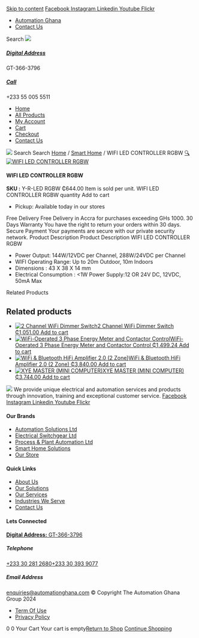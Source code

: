 [Skip to content](https://store.automationghana.com/product/shelly-rgbw-2/#content)
[ Facebook ](https://www.facebook.com/automationgh/) [ Instagram ](https://www.instagram.com/automationgh/) [ Linkedin ](https://www.linkedin.com/company/the-automation-ghana-limited/) [ Youtube ](https://www.youtube.com/channel/UCurrRDUSm5oIW39VXjn1u0w) [ Flickr ](https://www.flickr.com/photos/181794037@N07/)
  * [ Automation Ghana ](https://automationghana.com)
  * [ Contact Us ](https://store.automationghana.com/contact/)


Search
[ ![](https://store.automationghana.com/wp-content/uploads/2024/04/Website-TAGG-Logo-BLUE.png) ](https://store.automationghana.com/)
[ ](https://maps.app.goo.gl/m4xeaagWCNbLk4jM6)
#####  [ Digital Address ](https://maps.app.goo.gl/m4xeaagWCNbLk4jM6)
GT-366-3796 
[ ](tel:+233550055511)
#####  [ Call ](tel:+233550055511)
+233 55 005 5511 
  * [Home](https://store.automationghana.com/)
  * [All Products](https://store.automationghana.com/shop/)
  * [My Account](https://store.automationghana.com/my-account/)
  * [Cart](https://store.automationghana.com/cart/)
  * [Checkout](https://store.automationghana.com/checkout/)
  * [Contact Us](https://store.automationghana.com/contact/)


[![](https://store.automationghana.com/wp-content/uploads/2024/04/AutomationGhana_logo_white.png)](https://store.automationghana.com)
Search
Search
[Home](https://store.automationghana.com) / [Smart Home](https://store.automationghana.com/product-category/smart-home/) / WIFI LED CONTROLLER RGBW
[🔍](https://store.automationghana.com/product/shelly-rgbw-2/)
[![WIFI LED CONTROLLER RGBW](https://store.automationghana.com/wp-content/uploads/2021/03/SHELLY-RGBW-2-600x600.jpg)](https://store.automationghana.com/wp-content/uploads/2021/03/SHELLY-RGBW-2.jpg)
####  WIFI LED CONTROLLER RGBW 
**SKU :** Y-R-LED RGBW 
₵644.00
Item is sold per unit.
WIFI LED CONTROLLER RGBW quantity
Add to cart
  * Pickup: Available today in our stores


Free Delivery 
Free Delivery in Accra for purchases exceeding GHs 1000. 
30 Days Warranty 
You have the right to return your orders within 30 days. 
Secure Payment 
Your payments are secure with our private security network. 
Product Description
Product Description
WIFI LED CONTROLLER RGBW 
  * Power Output: 144W/12VDC per Channel, 288W/24VDC per Channel
  * WIFI Operating Range: Up to 20m Outdoor, 10m Indoors
  * Dimensions : 43 X 38 X 14 mm
  * Electrical Consumption : <1W Power Supply:12 OR 24V DC, 12VDC, 50mA Max


Related Products 
## Related products
  * [![2 Channel WiFi Dimmer Switch](https://store.automationghana.com/wp-content/uploads/2021/10/image.thumb_.png.53d2d5bf0ada5ff3649de0faf116a756-300x300.png)2 Channel WiFi Dimmer Switch ₵1,051.00 ](https://store.automationghana.com/product/2-channel-wifi-dimmer-switch/)
[Add to cart](https://store.automationghana.com/product/shelly-rgbw-2/?add-to-cart=3571)
  * [![WiFi-Operated 3 Phase Energy Meter and Contactor Control](https://store.automationghana.com/wp-content/uploads/2021/03/shelly-3em-300x300.jpeg)WiFi-Operated 3 Phase Energy Meter and Contactor Control ₵1,499.24 ](https://store.automationghana.com/product/wifi-operated-3-phase-energy-meter-and-contactor-control/)
[Add to cart](https://store.automationghana.com/product/shelly-rgbw-2/?add-to-cart=3304)
  * [![WiFi & Bluetooth HiFi Amplifier 2.0 \(2 Zone\)](https://store.automationghana.com/wp-content/uploads/2021/03/Streaming-1.png)WiFi & Bluetooth HiFi Amplifier 2.0 (2 Zone) ₵3,840.00 ](https://store.automationghana.com/product/wireless-streaming-multiroom-multizone-audio-system-2-zones/)
[Add to cart](https://store.automationghana.com/product/shelly-rgbw-2/?add-to-cart=3283)
  * [![XYE MASTER \(MINI COMPUTER\)](https://store.automationghana.com/wp-content/uploads/2021/03/Picture1-300x218.png)XYE MASTER (MINI COMPUTER) ₵3,744.00 ](https://store.automationghana.com/product/smarthome-hub-integration-module/)
[Add to cart](https://store.automationghana.com/product/shelly-rgbw-2/?add-to-cart=3276)


![](https://store.automationghana.com/wp-content/uploads/2024/04/AutomationGhana_logo_white.png)
We provide unique electrical and automation services and products through innovation, training and exceptional customer service.
[ Facebook ](https://www.facebook.com/automationgh/) [ Instagram ](https://www.instagram.com/automationgh/) [ Linkedin ](https://www.linkedin.com/company/the-automation-ghana-limited/) [ Youtube ](https://www.youtube.com/channel/UCurrRDUSm5oIW39VXjn1u0w) [ Flickr ](https://www.flickr.com/photos/181794037@N07/)
#### Our Brands
  * [ Automation Solutions Ltd ](https://store.automationghana.com/product/shelly-rgbw-2/)
  * [ Electrical Switchgear Ltd ](https://store.automationghana.com/product/shelly-rgbw-2/)
  * [ Process & Plant Automation Ltd ](https://store.automationghana.com/product/shelly-rgbw-2/)
  * [ Smart Home Solutions ](https://store.automationghana.com/product/shelly-rgbw-2/)
  * [ Our Store ](https://store.automationghana.com/product/shelly-rgbw-2/)


#### Quick Links
  * [ About Us ](https://store.automationghana.com/product/shelly-rgbw-2/)
  * [ Our Solutions ](https://store.automationghana.com/product/shelly-rgbw-2/)
  * [ Our Services ](https://store.automationghana.com/product/shelly-rgbw-2/)
  * [ Industries We Serve ](https://store.automationghana.com/product/shelly-rgbw-2/)
  * [ Contact Us ](https://store.automationghana.com/product/shelly-rgbw-2/)


#### Lets Connected
[**Digital Address:** GT-366-3796](https://maps.app.goo.gl/m4xeaagWCNbLk4jM6)
#####  Telephone 
[ +233 30 281 2680](tel:+233302812680)[+233 30 393 9077](https://store.automationghana.com/product/shelly-rgbw-2/+233303939077)
#####  Email Address 
enquiries@automationghana.com 
© Copyright The Automation Ghana Group 2024
  * [ Term Of Use ](https://store.automationghana.com/product/shelly-rgbw-2/)
  * [ Privacy Policy ](https://store.automationghana.com/product/shelly-rgbw-2/)


0
0
Your Cart
Your cart is empty[Return to Shop](https://store.automationghana.com/shop/)
[Continue Shopping](https://store.automationghana.com/product/shelly-rgbw-2/)
